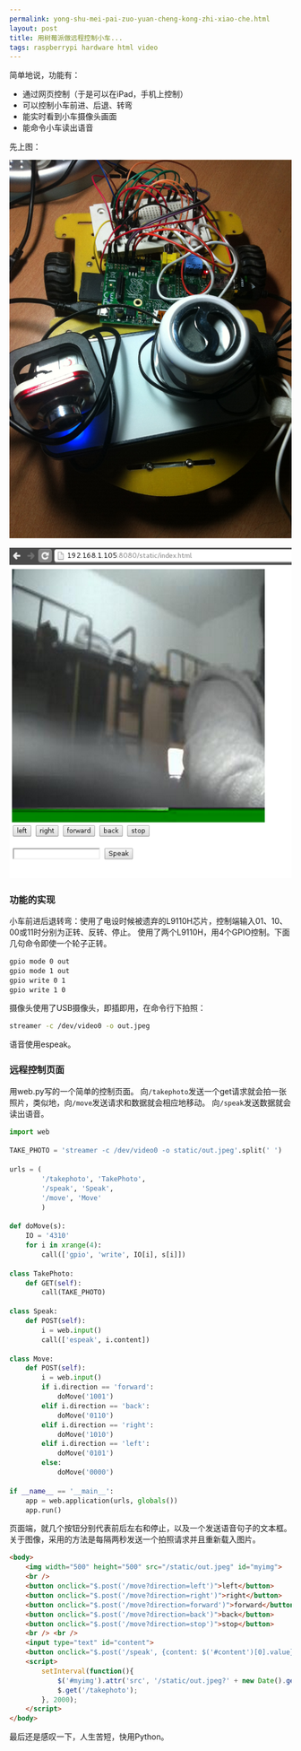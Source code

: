 ```yaml
---
permalink: yong-shu-mei-pai-zuo-yuan-cheng-kong-zhi-xiao-che.html
layout: post
title: 用树莓派做远程控制小车...
tags: raspberrypi hardware html video
---
```


简单地说，功能有：

- 通过网页控制（于是可以在iPad，手机上控制）
- 可以控制小车前进、后退、转弯
- 能实时看到小车摄像头画面
- 能命令小车读出语音

先上图：

![](/images/raspberrypi-car.png)

![](/images/raspberrypi-car-control.png)

### 功能的实现

小车前进后退转弯：使用了电设时候被遗弃的L9110H芯片，控制端输入01、10、00或11时分别为正转、反转、停止。
使用了两个L9110H，用4个GPIO控制。下面几句命令即使一个轮子正转。

```bash
gpio mode 0 out
gpio mode 1 out
gpio write 0 1
gpio write 1 0

```
摄像头使用了USB摄像头，即插即用，在命令行下拍照：

```bash
streamer -c /dev/video0 -o out.jpeg

```
语音使用espeak。

### 远程控制页面

用web.py写的一个简单的控制页面。
向`/takephoto`发送一个get请求就会拍一张照片，类似地，向`/move`发送请求和数据就会相应地移动。
向`/speak`发送数据就会读出语音。

```python
import web

TAKE_PHOTO = 'streamer -c /dev/video0 -o static/out.jpeg'.split(' ')

urls = (
        '/takephoto', 'TakePhoto', 
        '/speak', 'Speak', 
        '/move', 'Move'
        )

def doMove(s):
    IO = '4310'
    for i in xrange(4):
        call(['gpio', 'write', IO[i], s[i]])

class TakePhoto:
    def GET(self):
        call(TAKE_PHOTO)

class Speak:
    def POST(self):
        i = web.input()
        call(['espeak', i.content])

class Move:
    def POST(self):
        i = web.input()
        if i.direction == 'forward':
            doMove('1001')
        elif i.direction == 'back':
            doMove('0110')
        elif i.direction == 'right':
            doMove('1010')
        elif i.direction == 'left':
            doMove('0101')
        else:
            doMove('0000')

if __name__ == '__main__':
    app = web.application(urls, globals())
    app.run()

```
页面端，就几个按钮分别代表前后左右和停止，以及一个发送语音句子的文本框。
关于图像，采用的方法是每隔两秒发送一个拍照请求并且重新载入图片。

```html
<body>
    <img width="500" height="500" src="/static/out.jpeg" id="myimg">
    <br />
    <button onclick="$.post('/move?direction=left')">left</button>
    <button onclick="$.post('/move?direction=right')">right</button>
    <button onclick="$.post('/move?direction=forward')">forward</button>
    <button onclick="$.post('/move?direction=back')">back</button>
    <button onclick="$.post('/move?direction=stop')">stop</button>
    <br /> <br />
    <input type="text" id="content">
    <button onclick="$.post('/speak', {content: $('#content')[0].value})">Speak</button>
    <script>
        setInterval(function(){
            $('#myimg').attr('src', '/static/out.jpeg?' + new Date().getTime());
            $.get('/takephoto');
        }, 2000);
    </script>
</body>

```
最后还是感叹一下，人生苦短，快用Python。

